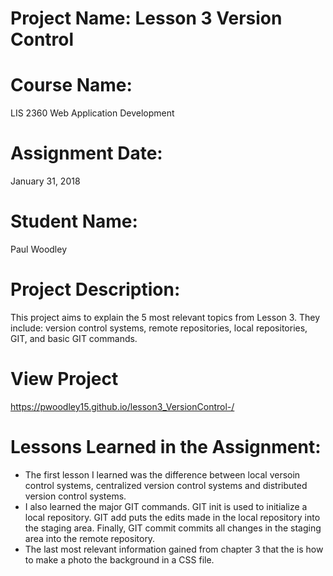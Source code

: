 # Project Name: Lesson 3 Version Control 

# Course Name: 
LIS 2360 Web Application Development

# Assignment Date: 
January 31, 2018

# Student Name:
Paul Woodley

# Project Description:
This project aims to explain the 5 most relevant topics from Lesson 3. They include: version control systems, remote repositories, local repositories, GIT, and basic GIT commands.

#  View Project 

 https://pwoodley15.github.io/lesson3_VersionControl-/

# Lessons Learned in the Assignment:
<ul>
    <li> The first lesson I learned was the difference between local versoin control systems, centralized version control systems and distributed version control systems. </li>
    <li> I also learned the major GIT commands. GIT init is used to initialize a local repository. GIT add puts the edits made in the local repository into the staging area. Finally, GIT commit commits all changes in the staging area into the remote repository. </li>
    <li>The last most relevant information gained from chapter 3 that the is how to make a photo the background in a CSS file.</li>
</ul>